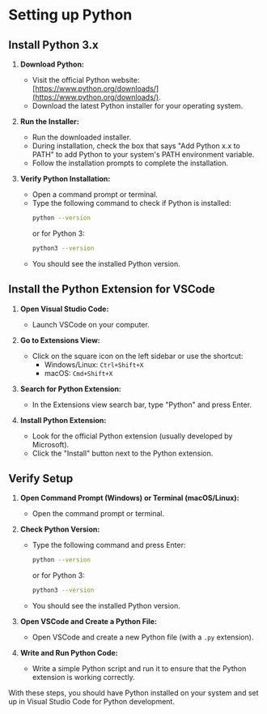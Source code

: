 # Setting up Python 

## Install Python 3.x

1. **Download Python:**
   - Visit the official Python website: [https://www.python.org/downloads/](https://www.python.org/downloads/).
   - Download the latest Python installer for your operating system.

2. **Run the Installer:**
   - Run the downloaded installer.
   - During installation, check the box that says "Add Python x.x to PATH" to add Python to your system's PATH environment variable.
   - Follow the installation prompts to complete the installation.

3. **Verify Python Installation:**
   - Open a command prompt or terminal.
   - Type the following command to check if Python is installed:
     ```bash
     python --version
     ```
     or for Python 3:
     ```bash
     python3 --version
     ```
   - You should see the installed Python version.

## Install the Python Extension for VSCode

1. **Open Visual Studio Code:**
   - Launch VSCode on your computer.

2. **Go to Extensions View:**
   - Click on the square icon on the left sidebar or use the shortcut:
      - Windows/Linux: `Ctrl+Shift+X`
      - macOS: `Cmd+Shift+X`

3. **Search for Python Extension:**
   - In the Extensions view search bar, type "Python" and press Enter.

4. **Install Python Extension:**
   - Look for the official Python extension (usually developed by Microsoft).
   - Click the "Install" button next to the Python extension.

## Verify Setup

1. **Open Command Prompt (Windows) or Terminal (macOS/Linux):**
   - Open the command prompt or terminal.

2. **Check Python Version:**
   - Type the following command and press Enter:
     ```bash
     python --version
     ```
     or for Python 3:
     ```bash
     python3 --version
     ```
   - You should see the installed Python version.

3. **Open VSCode and Create a Python File:**
   - Open VSCode and create a new Python file (with a `.py` extension).

4. **Write and Run Python Code:**
   - Write a simple Python script and run it to ensure that the Python extension is working correctly.

With these steps, you should have Python installed on your system and set up in Visual Studio Code for Python development.
